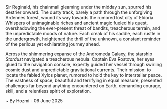 
Sir Reginald, his chainmail gleaming under the midday sun, spurred his destrier onward.  The dusty track, barely a path through the unforgiving Ardennes forest, wound its way towards the rumored lost city of Eldoria.  Whispers of unimaginable riches and ancient magic fueled his quest, overshadowing the ever-present threat of bandits, treacherous terrain, and the unpredictable moods of nature. Each creak of his saddle, each rustle in the undergrowth, heightened the thrill of the unknown, a constant reminder of the perilous yet exhilarating journey ahead.

Across the shimmering expanse of the Andromeda Galaxy, the starship *Stardust* navigated a treacherous nebula. Captain Eva Rostova, her eyes glued to the navigation console, expertly guided her vessel through swirling cosmic dust and unpredictable gravitational currents.  Their mission: to locate the fabled Xylos planet, rumored to hold the key to interstellar peace.  The vastness of space, beautiful and terrifying in equal measure, presented challenges far beyond anything encountered on Earth, demanding courage, skill, and a relentless spirit of exploration.

~ By Hozmi - 06 June 2025
